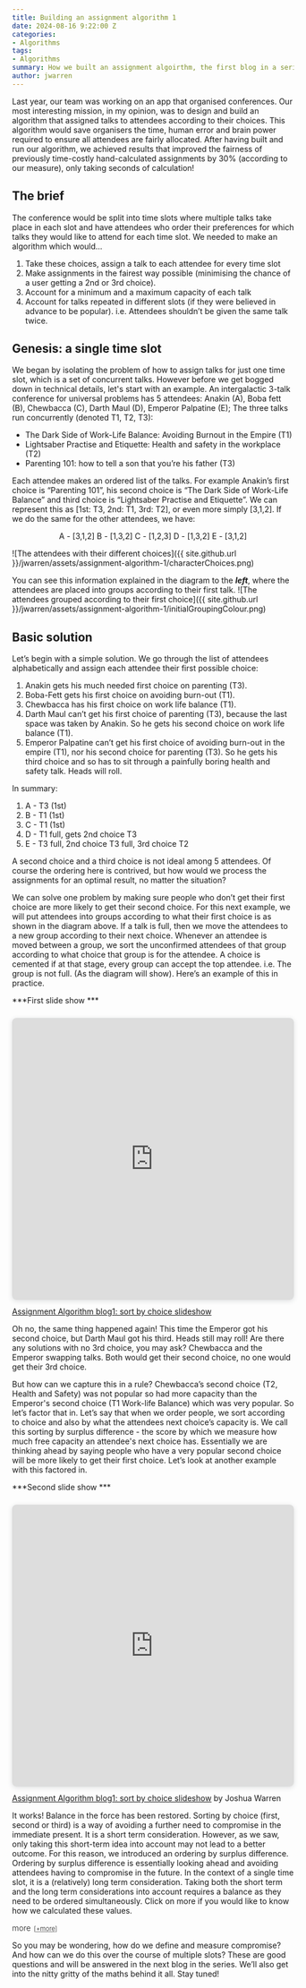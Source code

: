 ```yaml
---
title: Building an assignment algorithm 1
date: 2024-08-16 9:22:00 Z
categories:
- Algorithms
tags:
- Algorithms
summary: How we built an assignment algoirthm, the first blog in a series of 3.
author: jwarren
---
```


<!-- from: 2023-11-24-llm-mem.md -->
<style> 
    summary {
        font-weight: 300;
        display: block;
    }
    summary::after {
        cursor: pointer;
        content: '[+more]';
        text-decoration: underline;
        text-decoration-style: dotted;
        padding-left: 0.5em;
        font-size: 0.8em;
    }
    details[open] > summary::after {
        content: ' [−less]';
    }
</style>

Last year, our team was working on an app that organised conferences. Our most interesting mission, in my opinion, was to design and build an algorithm that assigned talks to attendees according to their choices. This algorithm would save organisers the time, human error and brain power required to ensure all attendees are fairly allocated. After having built and run our algorithm, we achieved results that improved the fairness of previously time-costly hand-calculated assignments by 30% (according to our measure), only taking seconds of calculation!

## The brief

The conference would be split into time slots where multiple talks take place in each slot and have attendees who order their preferences for which talks they would like to attend for each time slot. We needed to make an algorithm which would…
1. Take these choices, assign a talk to each attendee for every time slot 
2. Make assignments in the fairest way possible (minimising the chance of a user getting a 2nd or 3rd choice). 
3. Account for a minimum and a maximum capacity of each talk
4. Account for talks repeated in different slots (if they were believed in advance to be popular). i.e. Attendees shouldn’t be given the same talk twice.

## Genesis: a single time slot
We began by isolating the problem of how to assign talks for just one time slot, which  is a set of concurrent talks. However before we get bogged down in technical details, let's start with an example. 
An intergalactic 3-talk conference for universal problems has 5 attendees: 
Anakin (A), Boba fett (B), Chewbacca (C), Darth Maul (D), Emperor Palpatine (E); 
The three talks run concurrently (denoted T1, T2, T3):
 - The Dark Side of Work-Life Balance: Avoiding Burnout in the Empire (T1)
 - Lightsaber Practise and Etiquette: Health and safety in the workplace (T2)
 - Parenting 101: how to tell a son that you’re his father (T3)

Each attendee makes an ordered list of the talks. For example Anakin’s first choice is “Parenting 101”, his second choice is “The Dark Side of Work-Life Balance” and third choice is “Lightsaber Practise and Etiquette”. We can represent this as [1st: T3, 2nd: T1, 3rd: T2], or even more simply [3,1,2]. If we do the same for the other attendees, we have:

<center> A - [3,1,2] B - [1,3,2] C - [1,2,3] D - [1,3,2] E - [3,1,2] </center>

![The attendees with their different choices]({{ site.github.url }}/jwarren/assets/assignment-algorithm-1/characterChoices.png)

You can see this information explained in the diagram to the ***left***, where the attendees are placed into groups according to their first talk.
![The attendees grouped according to their first choice]({{ site.github.url }}/jwarren/assets/assignment-algorithm-1/initialGroupingColour.png)

## Basic solution

Let’s begin with a simple solution. We go through the list of attendees alphabetically and assign each attendee their first possible choice:
1. Anakin gets his much needed first choice on parenting (T3).
2. Boba-Fett gets his first choice on avoiding burn-out (T1).
3. Chewbacca has his first choice on work life balance (T1).
4. Darth Maul can’t get his first choice of parenting (T3), because the last space was taken by Anakin. So he gets his second choice on work life balance (T1).
5. Emperor Palpatine can’t get his first choice of avoiding burn-out in the empire (T1), nor his second choice for parenting (T3). So he gets his third choice and so has to sit through a painfully boring health and safety talk. Heads will roll.

In summary:
1. A - T3 (1st)
2. B - T1 (1st)
3. C - T1 (1st)
4. D - T1 full, gets 2nd choice T3
5. E - T3 full, 2nd choice T3 full, 3rd choice T2

A second choice and a third choice is not ideal among 5 attendees. Of course the ordering here is contrived, but how would we process the assignments for an optimal result, no matter the situation?

We can solve one problem by making sure people who don’t get their first choice are more likely to get their second choice. For this next example, we will put attendees into groups according to what their first choice is as shown in the diagram above. If a talk is full, then we move the attendees to a new group according to their next choice. Whenever an attendee is moved between a group, we sort the unconfirmed attendees of that group according to what choice that group is for the attendee.
A choice is cemented if at that stage, every group can accept the top attendee. i.e. The group is not full. (As the diagram will show). Here’s an example of this in practice.

***First slide show ***
<div style="position: relative; width: 100%; height: 0; padding-top: 100.0000%;
 padding-bottom: 0; box-shadow: 0 2px 8px 0 rgba(63,69,81,0.16); margin-top: 1.6em; margin-bottom: 0.9em; overflow: hidden;
 border-radius: 8px; will-change: transform;">
  <iframe loading="lazy" style="position: absolute; width: 100%; height: 100%; top: 0; left: 0; border: none; padding: 0;margin: 0;"
    src="https:&#x2F;&#x2F;www.canva.com&#x2F;design&#x2F;DAGNXzlAgEI&#x2F;AbkC2uJ3dy-q513EnbhUuA&#x2F;view?embed" allowfullscreen="allowfullscreen" allow="fullscreen">
  </iframe>
</div>
<a href="https:&#x2F;&#x2F;www.canva.com&#x2F;design&#x2F;DAGNXzlAgEI&#x2F;AbkC2uJ3dy-q513EnbhUuA&#x2F;view?utm_content=DAGNXzlAgEI&amp;utm_campaign=designshare&amp;utm_medium=embeds&amp;utm_source=link" target="_blank" rel="noopener">Assignment Algorithm blog1: sort by choice slideshow</a>

Oh no, the same thing happened again! This time the Emperor got his second choice, but Darth Maul got his third. Heads still may roll! Are there any solutions with no 3rd choice, you may ask? Chewbacca and the Emperor swapping talks. Both would get their second choice, no one would get their 3rd choice.

But how can we capture this in a rule? Chewbacca’s second choice (T2, Health and Safety) was not popular so had more capacity than the Emperor's second choice (T1 Work-life Balance) which was very popular. So let’s factor that in. Let’s say that when we order people, we sort according to choice and also by what the attendees next choice’s capacity is. We call this sorting by surplus difference - the score by which we measure how much free capacity an attendee's next choice has.
Essentially we are thinking ahead by saying people who have a very popular second choice will be more likely to get their first choice. Let’s look at another example with this factored in.

***Second slide show ***
<div style="position: relative; width: 100%; height: 0; padding-top: 100.0000%;
 padding-bottom: 0; box-shadow: 0 2px 8px 0 rgba(63,69,81,0.16); margin-top: 1.6em; margin-bottom: 0.9em; overflow: hidden;
 border-radius: 8px; will-change: transform;">
  <iframe loading="lazy" style="position: absolute; width: 100%; height: 100%; top: 0; left: 0; border: none; padding: 0;margin: 0;"
    src="https:&#x2F;&#x2F;www.canva.com&#x2F;design&#x2F;DAGNXzlAgEI&#x2F;AbkC2uJ3dy-q513EnbhUuA&#x2F;view?embed" allowfullscreen="allowfullscreen" allow="fullscreen">
  </iframe>
</div>
<a href="https:&#x2F;&#x2F;www.canva.com&#x2F;design&#x2F;DAGNXzlAgEI&#x2F;AbkC2uJ3dy-q513EnbhUuA&#x2F;view?utm_content=DAGNXzlAgEI&amp;utm_campaign=designshare&amp;utm_medium=embeds&amp;utm_source=link" target="_blank" rel="noopener">Assignment Algorithm blog1: sort by choice slideshow</a> by Joshua Warren

It works! Balance in the force has been restored. 
Sorting by choice (first, second or third) is a way of avoiding a further need to compromise in the immediate present. It is a short term consideration. However, as we saw, only taking this short-term idea into account may not lead to a better outcome. For this reason, we introduced an ordering by surplus difference. Ordering by surplus difference is essentially looking ahead and avoiding attendees having to compromise in the future. In the context of a single time slot, it is a (relatively) long term consideration. Taking both the short term and the long term considerations into account requires a balance as they need to be ordered simultaneously. Click on more if you would like to know how we calculated these values.

<details><summary>more</summary>
Surplus difference is calculated by finding the difference between the room surplus of the current choice and the room surplus of their next unassigned choice. Room surplus is calculated as follows:


| Talk is…        | Room surplus equals…                                                    | Room surplus range of values…                         |
| --------------- | ----------------------------------------------------------------------- | ----------------------------------------------------- |
| Oversubscribed  | Number of group attendees - max attendees                               | Room surplus > 0                                      |
| Undersubscribed | Number of group attendees - min attendees - number of attendees in slot | Room surplus < -(Number of attendees in the slot)     |
| Otherwise       | Number of group attendees - max attendees                               | -(Number of attendees in the slot) < Room surplus < 0 |

To account for the attendee choice, surplus difference would be multiplied by a weight, defined as so:
$$ current group weighting = 2 - 1 /over (choice for their current group) $$
The weight gives more emphasis to the surplus difference if a user’s current group is their second choice, over whether a user is in their 1st choice. The formula given is if the user is on their first choice, the weight will be 1, if the user is on their 2nd choice, the weight will be 1.5 and if the user is on their 3rd choice, the weight will be 1.6666... The thought behind this was that though the “felt“ difference for the first few choices would be important to the user, the remaining choices would be marginally worse but have diminishing importance between them.
</details>

So you may be wondering, how do we define and measure compromise? And how can we do this over the course of multiple slots? These are good questions and will be answered in the next blog in the series. We’ll also get into the nitty gritty of the maths behind it all. Stay tuned!
